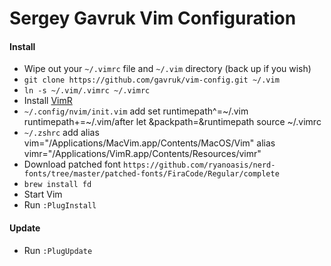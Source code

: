 # Sergey Gavruk Vim Configuration

#### Install
* Wipe out your `~/.vimrc` file and `~/.vim` directory (back up if you wish)
* `git clone https://github.com/gavruk/vim-config.git ~/.vim`
* `ln -s ~/.vim/.vimrc ~/.vimrc`
* Install [VimR](https://github.com/qvacua/vimr)
* `~/.config/nvim/init.vim` add
set runtimepath^=~/.vim runtimepath+=~/.vim/after
let &packpath=&runtimepath
source ~/.vimrc
* `~/.zshrc` add
alias vim="/Applications/MacVim.app/Contents/MacOS/Vim"
alias vimr="/Applications/VimR.app/Contents/Resources/vimr"
* Download patched font `https://github.com/ryanoasis/nerd-fonts/tree/master/patched-fonts/FiraCode/Regular/complete`
* `brew install fd`
* Start Vim
* Run `:PlugInstall`


#### Update
* Run `:PlugUpdate`
